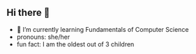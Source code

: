 ## Hi there 👋

<!--
**melaniee14/melaniee14** is a ✨ _special_ ✨ repository because its `README.md` (this file) appears on your GitHub profile.

Here are some ideas to get you started:


- 🌱 I’m currently learning Fundamentals of Computer Science 
-  pronouns: she/her
- ⚡ Fun fact: ...
-->
- 🌱 I’m currently learning Fundamentals of Computer Science 
-  pronouns: she/her
-  fun fact: I am the oldest out of 3 children 